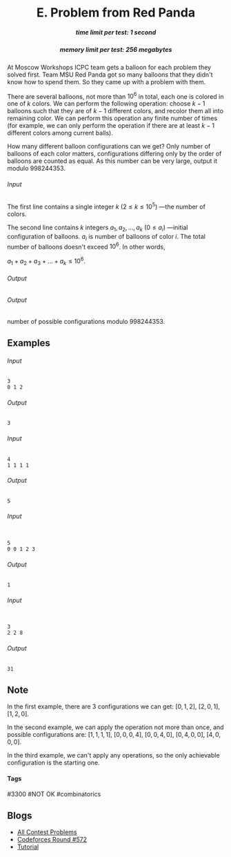 <h1 style='text-align: center;'> E. Problem from Red Panda</h1>

<h5 style='text-align: center;'>time limit per test: 1 second</h5>
<h5 style='text-align: center;'>memory limit per test: 256 megabytes</h5>

At Moscow Workshops ICPC team gets a balloon for each problem they solved first. Team MSU Red Panda got so many balloons that they didn't know how to spend them. So they came up with a problem with them.

There are several balloons, not more than $10^6$ in total, each one is colored in one of $k$ colors. We can perform the following operation: choose $k-1$ balloons such that they are of $k-1$ different colors, and recolor them all into remaining color. We can perform this operation any finite number of times (for example, we can only perform the operation if there are at least $k-1$ different colors among current balls).

How many different balloon configurations can we get? Only number of balloons of each color matters, configurations differing only by the order of balloons are counted as equal. As this number can be very large, output it modulo $998244353$.

###### Input

The first line contains a single integer $k$ ($2 \le k \le 10^5$) —the number of colors.

The second line contains $k$ integers $a_1, a_2, \ldots, a_k$ ($0 \le a_i$) —initial configuration of balloons. $a_i$ is number of balloons of color $i$. The total number of balloons doesn't exceed $10^6$. In other words,

$a_1 + a_2 + a_3 + \ldots + a_k \le 10^6$.

###### Output

###### Output

 number of possible configurations modulo $998244353$.

## Examples

###### Input


```text
3
0 1 2
```
###### Output


```text
3
```
###### Input


```text
4
1 1 1 1
```
###### Output


```text
5
```
###### Input

```text

5
0 0 1 2 3

```
###### Output


```text
1
```
###### Input

```text

3
2 2 8

```
###### Output


```text
31
```
## Note

In the first example, there are $3$ configurations we can get: $[0, 1, 2]$, $[2, 0, 1]$, $[1, 2, 0]$.

In the second example, we can apply the operation not more than once, and possible configurations are: $[1, 1, 1, 1]$, $[0, 0, 0, 4]$, $[0, 0, 4, 0]$, $[0, 4, 0, 0]$, $[4, 0, 0, 0]$. 

In the third example, we can't apply any operations, so the only achievable configuration is the starting one.



#### Tags 

#3300 #NOT OK #combinatorics 

## Blogs
- [All Contest Problems](../Codeforces_Round_572_(Div._1).md)
- [Codeforces Round #572](../blogs/Codeforces_Round_572.md)
- [Tutorial](../blogs/Tutorial.md)
